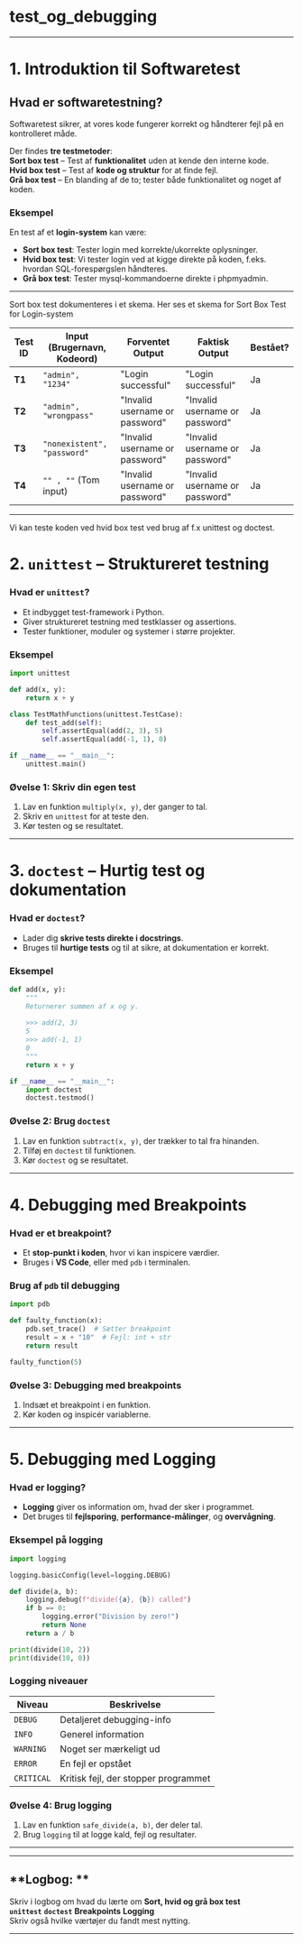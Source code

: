 # test_og_debugging




---
# 1. Introduktion til Softwaretest
## Hvad er softwaretestning?
Softwaretest sikrer, at vores kode fungerer korrekt og håndterer fejl på en kontrolleret måde.  

Der findes **tre testmetoder**:  
**Sort box test** – Test af **funktionalitet** uden at kende den interne kode.  
**Hvid box test** – Test af **kode og struktur** for at finde fejl.  
**Grå box test** – En blanding af de to; tester både funktionalitet og noget af koden.  

### Eksempel
En test af et **login-system** kan være:
- **Sort box test**: Tester login med korrekte/ukorrekte oplysninger.  
- **Hvid box test**: Vi tester login ved at kigge direkte på koden, f.eks. hvordan SQL-forespørgslen håndteres.  
- **Grå box test**: Tester mysql-kommandoerne direkte i phpmyadmin.  

---
Sort box test dokumenteres i et skema. Her ses et skema for Sort Box Test for Login-system

| **Test ID** | **Input (Brugernavn, Kodeord)** | **Forventet Output** | **Faktisk Output** | **Bestået?** |
|------------|-------------------------------|----------------------|--------------------|-------------|
| **T1** | `"admin", "1234"` | "Login successful" | "Login successful" | Ja |
| **T2** | `"admin", "wrongpass"` | "Invalid username or password" | "Invalid username or password" | Ja |
| **T3** | `"nonexistent", "password"` | "Invalid username or password" | "Invalid username or password" | Ja ||
| **T4** | `"" , ""` (Tom input) | "Invalid username or password" | "Invalid username or password" | Ja |

---
Vi kan teste koden ved hvid box test ved brug af f.x unittest og doctest.
# 2. `unittest` – Struktureret testning 
### Hvad er `unittest`?
- Et indbygget test-framework i Python.  
- Giver struktureret testning med testklasser og assertions.  
- Tester funktioner, moduler og systemer i større projekter.  

### Eksempel
```python
import unittest

def add(x, y):
    return x + y

class TestMathFunctions(unittest.TestCase):
    def test_add(self):
        self.assertEqual(add(2, 3), 5)
        self.assertEqual(add(-1, 1), 0)

if __name__ == "__main__":
    unittest.main()
```

### Øvelse 1: Skriv din egen test
1. Lav en funktion `multiply(x, y)`, der ganger to tal.  
2. Skriv en `unittest` for at teste den.  
3. Kør testen og se resultatet.  

---

# 3. `doctest` – Hurtig test og dokumentation
### Hvad er `doctest`?
- Lader dig **skrive tests direkte i docstrings**.  
- Bruges til **hurtige tests** og til at sikre, at dokumentation er korrekt.  

### Eksempel
```python
def add(x, y):
    """
    Returnerer summen af x og y.
    
    >>> add(2, 3)
    5
    >>> add(-1, 1)
    0
    """
    return x + y

if __name__ == "__main__":
    import doctest
    doctest.testmod()
```

### Øvelse 2: Brug `doctest`
1. Lav en funktion `subtract(x, y)`, der trækker to tal fra hinanden.  
2. Tilføj en `doctest` til funktionen.  
3. Kør `doctest` og se resultatet.  

---

# 4. Debugging med Breakpoints 
### Hvad er et breakpoint?
- Et **stop-punkt i koden**, hvor vi kan inspicere værdier.  
- Bruges i **VS Code**, eller med `pdb` i terminalen.  

### **Brug af `pdb` til debugging**
```python
import pdb

def faulty_function(x):
    pdb.set_trace()  # Sætter breakpoint
    result = x + "10"  # Fejl: int + str
    return result

faulty_function(5)
```
### Øvelse 3: Debugging med breakpoints
1. Indsæt et breakpoint i en funktion.  
2. Kør koden og inspicér variablerne.  

---

# 5. Debugging med Logging 
### Hvad er logging?
- **Logging** giver os information om, hvad der sker i programmet.  
- Det bruges til **fejlsporing**, **performance-målinger**, og **overvågning**.  

### Eksempel på logging
```python
import logging

logging.basicConfig(level=logging.DEBUG)

def divide(a, b):
    logging.debug(f"divide({a}, {b}) called")
    if b == 0:
        logging.error("Division by zero!")
        return None
    return a / b

print(divide(10, 2))
print(divide(10, 0))
```

### **Logging niveauer**
| Niveau  | Beskrivelse |
|---------|------------|
| `DEBUG` | Detaljeret debugging-info |
| `INFO` | Generel information |
| `WARNING` | Noget ser mærkeligt ud |
| `ERROR` | En fejl er opstået |
| `CRITICAL` | Kritisk fejl, der stopper programmet |

### Øvelse 4: Brug logging
1. Lav en funktion `safe_divide(a, b)`, der deler tal.  
2. Brug `logging` til at logge kald, fejl og resultater.  

---



---

## **Logbog: **
Skriv i logbog om hvad du lærte om
**Sort, hvid og grå box test**   
**`unittest`** 
**`doctest`** 
**Breakpoints** 
**Logging**   
Skriv også hvilke værtøjer du fandt mest nytting. 

---

